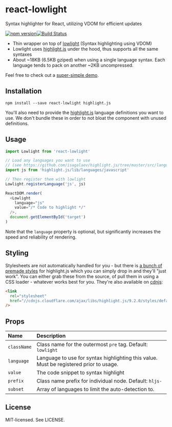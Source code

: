 # react-lowlight

Syntax highlighter for React, utilizing VDOM for efficient updates

[![npm version](http://img.shields.io/npm/v/react-lowlight.svg?style=flat-square)](http://browsenpm.org/package/react-lowlight)[![Build Status](http://img.shields.io/travis/rexxars/react-lowlight/master.svg?style=flat-square)](https://travis-ci.org/rexxars/react-lowlight)

* Thin wrapper on top of [lowlight](https://github.com/wooorm/lowlight) (Syntax highlighting using VDOM)
* Lowlight uses [highlight.js](https://github.com/isagalaev/highlight.js) under the hood, thus supports all the same syntaxes
* About ~18KB (6.5KB gziped) when using a single language syntax. Each language tends to pack on another ~2KB uncompressed.

Feel free to check out a [super-simple demo](http://rexxars.github.io/react-lowlight/).

## Installation

```
npm install --save react-lowlight highlight.js
```

You'll also need to provide the [highlight.js](https://github.com/isagalaev/highlight.js/blob/master/docs/css-classes-reference.rst#language-names-and-aliases) language definitions you want to use. We don't bundle these in order to not bloat the component with unused definitions.

## Usage

```js
import Lowlight from 'react-lowlight'

// Load any languages you want to use
// (see https://github.com/isagalaev/highlight.js/tree/master/src/languages)
import js from 'highlight.js/lib/languages/javascript'

// Then register them with lowlight
Lowlight.registerLanguage('js', js)

ReactDOM.render(
  <Lowlight
    language="js"
    value="/* Code to highlight */"
  />,
  document.getElementById('target')
)
```

Note that the `language` property is optional, but significantly increases the speed and reliability of rendering.

## Styling

Stylesheets are not automatically handled for you - but there is [a bunch of premade styles](https://github.com/isagalaev/highlight.js/tree/master/src/styles) for highlight.js which you can simply drop in and they'll "just work". You can either grab these from the source, of pull them in using a CSS loader - whatever works best for you. They're also available on [cdnjs](https://cdnjs.com/libraries/highlight.js):

```html
<link
  rel="stylesheet"
  href="//cdnjs.cloudflare.com/ajax/libs/highlight.js/9.2.0/styles/default.min.css"
/>
```

## Props

| Name        | Description                                                                            |
|:------------|:---------------------------------------------------------------------------------------|
| `className` | Class name for the outermost `pre` tag. Default: `lowlight`                            |
| `language`  | Language to use for syntax highlighting this value. Must be registered prior to usage. |
| `value`     | The code snippet to syntax highlight                                                   |
| `prefix`    | Class name prefix for individual node. Default: `hljs-`                                |
| `subset`    | Array of languages to limit the auto-detection to.                                     |

## License

MIT-licensed. See LICENSE.
